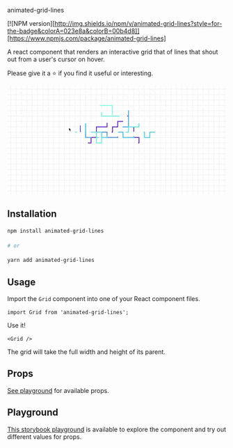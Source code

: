 animated-grid-lines

[![NPM version][http://img.shields.io/npm/v/animated-grid-lines?style=for-the-badge&colorA=023e8a&colorB=00b4d8]][https://www.npmjs.com/package/animated-grid-lines]

A react component that renders an interactive grid that of lines that shout out from a user's cursor on hover.

Please give it a ⭐️ if you find it useful or interesting.

![demo](./demo.gif)

## Installation

```bash
npm install animated-grid-lines

# or

yarn add animated-grid-lines
```

## Usage

Import the `Grid` component into one of your React component files.

```tsx
import Grid from 'animated-grid-lines';
```

Use it!

```tsx
<Grid />
```

The grid will take the full width and height of its parent.

## Props

[See playground](https://robertcoopercode.github.io/animated-grid-lines) for available props.

## Playground

[This storybook playground](https://robertcoopercode.github.io/animated-grid-lines) is available to explore the component and try out different values for props.